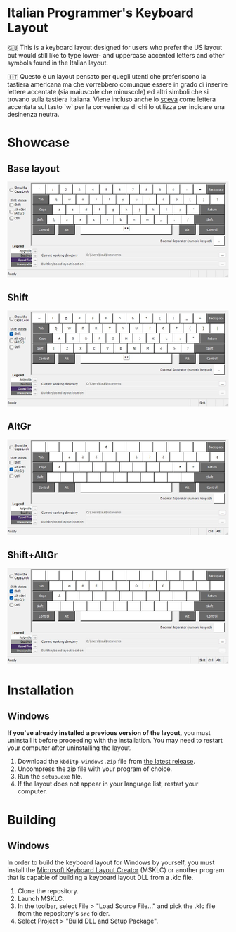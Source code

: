 # Italian Programmer's Keyboard Layout
🇬🇧 This is a keyboard layout designed for users who prefer the US layout but would still like to type lower- and uppercase accented letters and other symbols found in the Italian layout.

🇮🇹 Questo è un layout pensato per quegli utenti che preferiscono la tastiera americana ma che vorrebbero comunque essere in grado di inserire lettere accentate (sia maiuscole che minuscole) ed altri simboli che si trovano sulla tastiera italiana. Viene incluso anche lo [sceva](https://www.treccani.it/enciclopedia/sceva_(Enciclopedia-dell'Italiano)/) come lettera accentata sul tasto `w` per la convenienza di chi lo utilizza per indicare una desinenza neutra.

# Showcase

## Base layout
![The base layout, without any modifier keys held down.](https://github.com/Unfowoseen/italian-programmers-keyboard/blob/main/images/KBDITP.jpg)

## Shift
![The layout with the Shift key held down.](https://github.com/Unfowoseen/italian-programmers-keyboard/blob/main/images/KBDITPShft.jpg)

## AltGr
![The layout with the AltGr key held down.](https://github.com/Unfowoseen/italian-programmers-keyboard/blob/main/images/KBDITPAltGr.jpg)

## Shift+AltGr
![The layout with the Shift and AltGr keys held down.](https://github.com/Unfowoseen/italian-programmers-keyboard/blob/main/images/KBDITPShftAltGr.jpg)

# Installation

## Windows
**If you've already installed a previous version of the layout,** you must uninstall it before proceeding with the installation. You may need to restart your computer after uninstalling the layout.
1. Download the `kbditp-windows.zip` file from [the latest release](https://github.com/Unfowoseen/italian-programmers-keyboard/releases/latest).
2. Uncompress the zip file with your program of choice.
3. Run the `setup.exe` file.
4. If the layout does not appear in your language list, restart your computer.

# Building

## Windows
In order to build the keyboard layout for Windows by yourself, you must install the [Microsoft Keyboard Layout Creator](https://www.microsoft.com/en-us/download/details.aspx?id=102134) (MSKLC) or another program that is capable of building a keyboard layout DLL from a .klc file.

1. Clone the repository.
2. Launch MSKLC.
3. In the toolbar, select File > "Load Source File..." and pick the .klc file from the repository's `src` folder.
4. Select Project > "Build DLL and Setup Package".